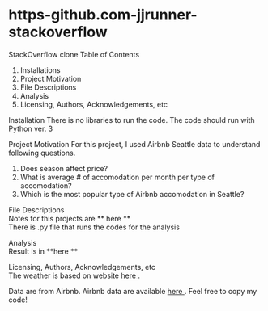 # https-github.com-jjrunner-stackoverflow
StackOverflow clone
Table of Contents
1. Installations 
2. Project Motivation
3. File Descriptions
4. Analysis
5. Licensing, Authors, Acknowledgements, etc

Installation
There is no libraries to run the code. The code should run with Python ver. 3

Project Motivation
For this project, I used Airbnb Seattle data to understand following questions.
1. Does season affect price?
2. What is average # of accomodation per month per type of accomodation?
3. Which is the most popular type of Airbnb accomodation in Seattle?

File Descriptions <br>
Notes for this projects are ** here ** <br>
There is .py file that runs the codes for the analysis

Analysis <br>
Result is in **here **

Licensing, Authors, Acknowledgements, etc <br>
The weather is based on website <A HREF="https://weather-and-climate.com/average-monthly-precipitation-Rainfall-inches,seattle,United-States-of-America">here </A>. 

Data are from Airbnb. 
Airbnb data are available <A HREF="https://www.kaggle.com/datasets/airbnb/seattle">here </A>.
Feel free to copy my code!
